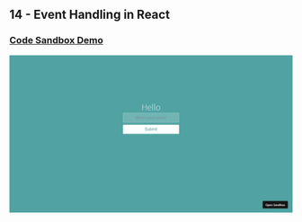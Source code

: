 ## 14 - Event Handling in React

### [Code Sandbox Demo](https://mmzijf.csb.app/)

!["Page"](./Page.png)
